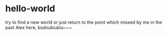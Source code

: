 # hello-world
try to find a new world or just return to the point which missed by me in the past
Alex here, biubiubiubiu~~~
